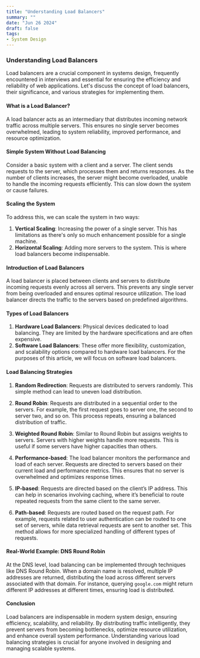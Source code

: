 ```yaml
---
title: "Understanding Load Balancers"
summary: ""
date: "Jun 26 2024"
draft: false
tags:
- System Design
---
```


### Understanding Load Balancers

Load balancers are a crucial component in systems design, frequently encountered in interviews and essential for ensuring the efficiency and reliability of web applications. Let's discuss the concept of load balancers, their significance, and various strategies for implementing them.

#### What is a Load Balancer?

A load balancer acts as an intermediary that distributes incoming network traffic across multiple servers. This ensures no single server becomes overwhelmed, leading to system reliability, improved performance, and resource optimization. 

#### Simple System Without Load Balancing

Consider a basic system with a client and a server. The client sends requests to the server, which processes them and returns responses. As the number of clients increases, the server might become overloaded, unable to handle the incoming requests efficiently. This can slow down the system or cause failures.

#### Scaling the System

To address this, we can scale the system in two ways:

1. **Vertical Scaling**: Increasing the power of a single server. This has limitations as there's only so much enhancement possible for a single machine.
2. **Horizontal Scaling**: Adding more servers to the system. This is where load balancers become indispensable.

#### Introduction of Load Balancers

A load balancer is placed between clients and servers to distribute incoming requests evenly across all servers. This prevents any single server from being overloaded and ensures optimal resource utilization. The load balancer directs the traffic to the servers based on predefined algorithms.

#### Types of Load Balancers

1. **Hardware Load Balancers**: Physical devices dedicated to load balancing. They are limited by the hardware specifications and are often expensive.
2. **Software Load Balancers**: These offer more flexibility, customization, and scalability options compared to hardware load balancers. For the purposes of this article, we will focus on software load balancers.

#### Load Balancing Strategies

1. **Random Redirection**: Requests are distributed to servers randomly. This simple method can lead to uneven load distribution.

2. **Round Robin**: Requests are distributed in a sequential order to the servers. For example, the first request goes to server one, the second to server two, and so on. This process repeats, ensuring a balanced distribution of traffic.

3. **Weighted Round Robin**: Similar to Round Robin but assigns weights to servers. Servers with higher weights handle more requests. This is useful if some servers have higher capacities than others.

4. **Performance-based**: The load balancer monitors the performance and load of each server. Requests are directed to servers based on their current load and performance metrics. This ensures that no server is overwhelmed and optimizes response times.

5. **IP-based**: Requests are directed based on the client’s IP address. This can help in scenarios involving caching, where it’s beneficial to route repeated requests from the same client to the same server.

6. **Path-based**: Requests are routed based on the request path. For example, requests related to user authentication can be routed to one set of servers, while data retrieval requests are sent to another set. This method allows for more specialized handling of different types of requests.

#### Real-World Example: DNS Round Robin

At the DNS level, load balancing can be implemented through techniques like DNS Round Robin. When a domain name is resolved, multiple IP addresses are returned, distributing the load across different servers associated with that domain. For instance, querying `google.com` might return different IP addresses at different times, ensuring load is distributed.

#### Conclusion

Load balancers are indispensable in modern system design, ensuring efficiency, scalability, and reliability. By distributing traffic intelligently, they prevent servers from becoming bottlenecks, optimize resource utilization, and enhance overall system performance. Understanding various load balancing strategies is crucial for anyone involved in designing and managing scalable systems.
